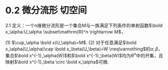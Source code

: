 # 0.2 微分流形 切空间
2.1 定义：一个n维微分流形是一个集合M与一族满足下列条件的单射函数$\bold x_\alpha:U_\alpha \subset\mathrm{R}^n \rightarrow M$，

(1) $\cup_\alpha \bold x(U_\alpha)=M$.
(2) 对于任意满足$\bold x_\alpha(U_\alpha)\cap \bold x_\beta(U_\beta)=W \neq\varnothing$的$\alpha, \beta$，集合$\bold x^{-1}_\alpha(W)$和$\bold x^{-1}_\beta(W)$均为$\mathrm R^n$中的开集，且映射$\bold x^{-1}_\beta \circ \bold x_\alpha$可微.